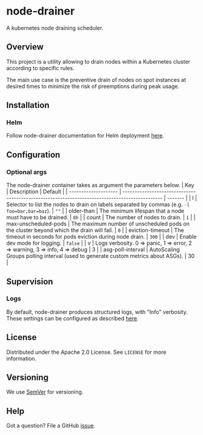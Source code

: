 # node-drainer
A kubernetes node draining scheduler.

## Overview
This project is a utility allowing to drain nodes within a Kubernetes cluster according to specific rules.

The main use case is the preventive drain of nodes on spot instances at desired times to minimize the risk of preemptions during peak usage.

## Installation

### Helm

Follow node-drainer documentation for Helm deployment [here](./helm/node-drainer).

## Configuration

### <a id="Configuration_Optional_args"></a>Optional args
The node-drainer container takes as argument the parameters below.
| Key                  | Description                                                                                    | Default |
| -------------------- | ---------------------------------------------------------------------------------------------- | ------- |
| l                    | Selector to list the nodes to drain on labels separated by commas (e.g. `-l foo=bar,bar=baz`). | `""`    |
| older-than           | The minimum lifespan that a node must have to be drained.                                      | `8h`    |
| count                | The number of nodes to drain.                                                                  | `1`     |
| max-unscheduled-pods | The maximum number of unscheduled pods on the cluster beyond which the drain will fail.        | `0`     |
| eviction-timeout     | The timeout in seconds for pods eviction during node drain.                                    | `300`   |
| dev                  | Enable dev mode for logging.                                                                   | `false` |
| v                    | Logs verbosity. 0 => panic, 1 => error, 2 => warning, 3 => info, 4 => debug                    | 3       |
| asg-poll-interval    | AutoScaling Groups polling interval (used to generate custom metrics about ASGs).              | 30      |


## Supervision

### Logs
By default, node-drainer produces structured logs, with "Info" verbosity. These settings can be configured as described [here](#Configuration_Optional_args).

## License
Distributed under the Apache 2.0 License. See `LICENSE` for more information.

## Versioning
We use [SemVer](http://semver.org/) for versioning.

## Help
Got a question?
File a GitHub [issue](https://github.com/quortex/node-drainer/issues).
